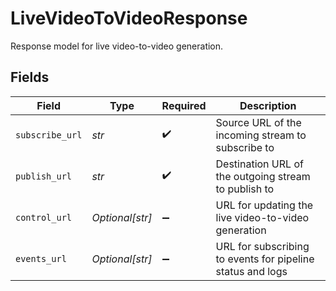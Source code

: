 # LiveVideoToVideoResponse

Response model for live video-to-video generation.


## Fields

| Field                                                      | Type                                                       | Required                                                   | Description                                                |
| ---------------------------------------------------------- | ---------------------------------------------------------- | ---------------------------------------------------------- | ---------------------------------------------------------- |
| `subscribe_url`                                            | *str*                                                      | :heavy_check_mark:                                         | Source URL of the incoming stream to subscribe to          |
| `publish_url`                                              | *str*                                                      | :heavy_check_mark:                                         | Destination URL of the outgoing stream to publish to       |
| `control_url`                                              | *Optional[str]*                                            | :heavy_minus_sign:                                         | URL for updating the live video-to-video generation        |
| `events_url`                                               | *Optional[str]*                                            | :heavy_minus_sign:                                         | URL for subscribing to events for pipeline status and logs |